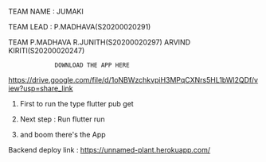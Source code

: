 TEAM NAME : JUMAKI

TEAM LEAD : P.MADHAVA(S20200020291)

TEAM
P.MADHAVA
R.JUNITH(S20200020297)
ARVIND KIRITI(S20200020247)


                 DOWNLOAD THE APP HERE 
https://drive.google.com/file/d/1oNBWzchkvpiH3MPqCXNrs5HL1bWl2QDf/view?usp=share_link



1) First to run the type flutter pub get

2) Next step : Run flutter run 
3) and boom there's the App

Backend deploy link : https://unnamed-plant.herokuapp.com/

